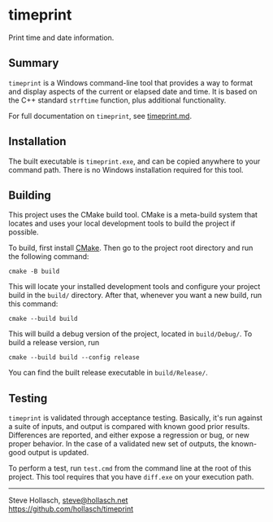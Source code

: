 timeprint
====================================================================================================

Print time and date information.


Summary
--------
`timeprint` is a Windows command-line tool that provides a way to format and display aspects of the
current or elapsed date and time. It is based on the C++ standard `strftime` function, plus
additional functionality.

For full documentation on `timeprint`, see [timeprint.md](./timeprint.md).


Installation
-------------
The built executable is `timeprint.exe`, and can be copied anywhere to your command path. There is
no Windows installation required for this tool.


Building
----------
This project uses the CMake build tool. CMake is a meta-build system that locates and uses your
local development tools to build the project if possible.

To build, first install [CMake](https://cmake.org/). Then go to the project root directory and run
the following command:

    cmake -B build

This will locate your installed development tools and configure your project build in the `build/`
directory. After that, whenever you want a new build, run this command:

    cmake --build build

This will build a debug version of the project, located in `build/Debug/`. To build a release
version, run

    cmake --build build --config release

You can find the built release executable in `build/Release/`.


Testing
--------
`timeprint` is validated through acceptance testing. Basically, it's run against a suite of inputs,
and output is compared with known good prior results. Differences are reported, and either expose a
regression or bug, or new proper behavior. In the case of a validated new set of outputs, the
known-good output is updated.

To perform a test, run `test.cmd` from the command line at the root of this project. This tool
requires that you have `diff.exe` on your execution path.


--------------------------------------------------------------------------------
Steve Hollasch, steve@hollasch.net<br>
https://github.com/hollasch/timeprint
